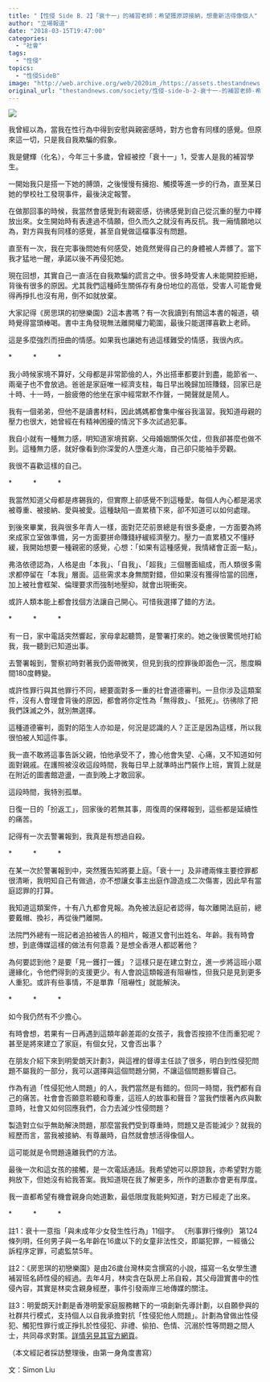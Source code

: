 ```yaml
---
title: "【性侵 Side B．2】「衰十一」的補習老師：希望獲原諒接納，想重新活得像個人"
author: "立場報道"
date: "2018-03-15T19:47:00"
categories:
  - "社會"
tags:
  - "性侵"
topics:
  - "性侵SideB"
image: "http://web.archive.org/web/2020im_/https://assets.thestandnews.com/media/photos/sideb-22_JYwYN.png"
original_url: "thestandnews.com/society/性侵-side-b-2-衰十一-的補習老師-希望獲原諒接納-想重新活得像個人"
---
```

![](http://web.archive.org/web/2020im_/https://assets.thestandnews.com/media/photos/sideb-22_JYwYN.png)

我曾經以為，當我在性行為中得到安慰與親密感時，對方也會有同樣的感覺。但原來這一切，只是我自我欺騙的假象。

我是健輝（化名），今年三十多歲，曾經被控「衰十一」1，受害人是我的補習學生。

一開始我只是搭一下她的膊頭，之後慢慢有擁抱、觸摸等進一步的行為，直至某日她的學校社工發現事件，最後決定報警。

在做那回事的時候，我當然會感覺到有親密感，彷彿感覺到自己從沉重的壓力中釋放出來。女生開始時有表達過不情願，但久而久之就沒有再反抗。我一廂情願地以為，對方與我有同樣的感覺，甚至自覺做這檔事沒有問題。

直至有一次，我在完事後問她有何感受，她竟然覺得自己的身體被人弄髒了。當下我才猛地一醒，承諾以後不再侵犯她。

現在回想，其實自己一直活在自我欺騙的謊言之中。很多時受害人未能開腔拒絕，背後有很多的原因。尤其我們這種師生關係存有身份地位的高低，受害人可能會覺得再掙扎也沒有用，倒不如就放棄。

大家記得《房思琪的初戀樂園》2這本書嗎？有一次我讀到有關這本書的報道，頓時覺得當頭棒喝。書中主角發現無法離開權力範圍，最後只能選擇喜歡上老師。

這是多麼強烈而扭曲的情感。如果我也讓她有過這樣難受的情感，我很內疚。

\*　　　\*　　　\*

我小時候家境不算好，父母都是非常節儉的人，外出搭車都要計到盡，能節省一、兩毫子也不會放過。爸爸是家庭唯一經濟支柱，每日早出晚歸加班賺錢，回家已是十時、十一時，一臉疲倦的他坐在家中經常默不作聲，一開聲就是鬧人。

我有一個弟弟，但他不是讀書材料，因此媽媽都會集中催谷我溫習。我知道母親的壓力也很大，她曾經在有精神困擾的情況下多次試過犯事。

我自小就有一種無力感，明知道家境貧窮、父母婚姻關係欠佳，但我卻甚麼也做不到。這種無力感，就好像看到你深愛的人墮進火海，自己卻只能袖手旁觀。

我很不喜歡這樣的自己。

\*　　　\*　　　\*

我當然知道父母都是疼錫我的，但實際上卻感覺不到這種愛。每個人內心都是渴求被尊重、被接納、愛與被愛。這種缺陷一直累積下來，卻不知道可以如何處理。

到後來畢業，我與很多年青人一樣，面對茫茫前景總是有很多憂慮，一方面要為將來成家立室做準備，另一方面要拼命賺錢紓緩經濟壓力。壓力一直累積又不懂紓緩，我開始想要一種親密的感覺，心想：「如果有這種感覺，我情緒會正面一點」。

弗洛依德認為，人格是由「本我」、「自我」、「超我」三個層面組成，而人類很多需求都停留在「本我」層面。這些需求本身無關對錯，但如果沒有獲得恰當的回應，加上被社會框架、倫理要求而強制地壓抑，就會出現衝突。

或許人類本能上都會找個方法讓自己開心。可惜我選擇了錯的方法。

\*　　　\*　　　\*

有一日，家中電話突然響起，家母拿起聽筒，是警署打來的。她之後很驚慌地打給我，我一聽到已知道出事。

去警署報到，警察初時對著我仍面帶微笑，但見到我的控罪後即面色一沉，態度瞬間180度轉變。

或許性罪行與其他罪行不同，總要面對多一重的社會道德審判。一旦你涉及這類案件，沒有人會理會背後的原因，都會將你定性為「無得救」、「抵死」。彷彿除了把我們誅滅之外，就別無選擇。

這種道德審判，面對的陌生人亦如是，何況是認識的人？正正是因為這樣，所以我很怕被人知這件事。

我一直不敢將這事告訴父親，怕他承受不了，擔心他會失望、心痛，又不知道如何面對親戚。在護照被沒收這段時間，我每日早上就準時出門裝作上班，實質上就是在附近的圖書館遊盪，一直到晚上才敢回家。

這段時間，我特別孤單。

日復一日的「扮返工」，回家後的若無其事，周復周的保釋報到，這些都是延續性的痛苦。

記得有一次去警署報到，我真是有想過自殺。

\*　　　\*　　　\*

在某一次於警署報到中，突然獲告知將要上庭。「衰十一」及非禮兩條主要控罪都很清晰，我明知自己有做過，亦不想讓女事主出庭作證造成二次傷害，因此早有當庭認罪的打算。

我知道這類案件，十有八九都會見報。為免被法庭記者認得，每次離開法庭前，總要戴帽、換衫，再從後門離開。

法院門外總有一班記者追拍被告人的相片，報道又會刊出姓名、年齡。我有時會想，到底傳媒這樣的做法有何意義？是想全香港人都認著他？

為何要認到他？是要「見一鑊打一鑊」？這樣只是在建立對立，進一步將這班小眾邊緣化，令他們得到的支援更少。有人會說這類報道有阻嚇性，但我只是見到更多人重犯。或許有些事情，不是單靠「阻嚇性」就能解決。

\*　　　\*　　　\*

如今我仍然有不少擔心。

有時會想，若果有一日再遇到這類年齡差距的女孩子，我會否按捺不住而重犯呢？甚至是將來建立了家庭，有個女兒，又會否出事？

在朋友介紹下來到明愛朗天計劃3，與這裡的督導主任談了很多，明白到性侵犯問題不屬我的一部分，我可以選擇與這個問題分開，不讓這個問題影響自己。

作為有過「性侵犯他人問題」的人，我們當然是有錯的。但同一時間，我們都有自己的痛苦。社會會否願意聆聽和尊重，這班人的故事和聲音？當我們懷著內疚與歉意時，社會又如何回應我們，合力去減少性侵問題？

製造對立似乎無助解決問題，那麼當我們受到尊重時，問題又是否能減少？就我的經歷而言，當我被接納、有尊嚴時，自然就會想活得像個人。

這可能就是令問題遠離我們的方法。

最後一次和這女孩的接觸，是一次電話通話。我希望她可以原諒我，亦希望對方能夠放下，但她沒有給我答案。我知道現在我了解更多，所作的道歉亦會更有厚度。

我一直都希望有機會親身向她道歉，最低限度我能夠知道，對方已經走了出來。

\*　　　\*　　　\*

註1：衰十一意指「與未成年少女發生性行為」11個字。 《刑事罪行條例》 第124條列明，任何男子與一名年齡在16歲以下的女童非法性交，即屬犯罪，一經循公訴程序定罪，可處監禁5年。

註2：《房思琪的初戀樂園》是由26歲台灣林奕含撰寫的小說，描寫一名女學生遭補習班名師性侵的經過。去年4月，林奕含在臥房上吊自殺，其父母證實書中的性侵內容，其實是林奕含親身經歷，事件引發兩岸三地傳媒的關注。

註3：明愛朗天計劃是香港明愛家庭服務轄下的一項創新先導計劃，以自願參與的社群共行模式，支持個人以自我承擔對抗「性侵犯他人問題」。計劃為曾做出性侵犯、觸犯性罪行或正掙扎於性侵犯、非禮、偷拍、色情、沉溺於性等問題之間人士，共同尋求對策。[詳情另見其官方網頁](http://web.archive.org/web/20211229062648/http://www.dshcaritas.hk/public/about_us.aspx)。

（本文經記者採訪整理後，由第一身角度書寫）

文：Simon Liu